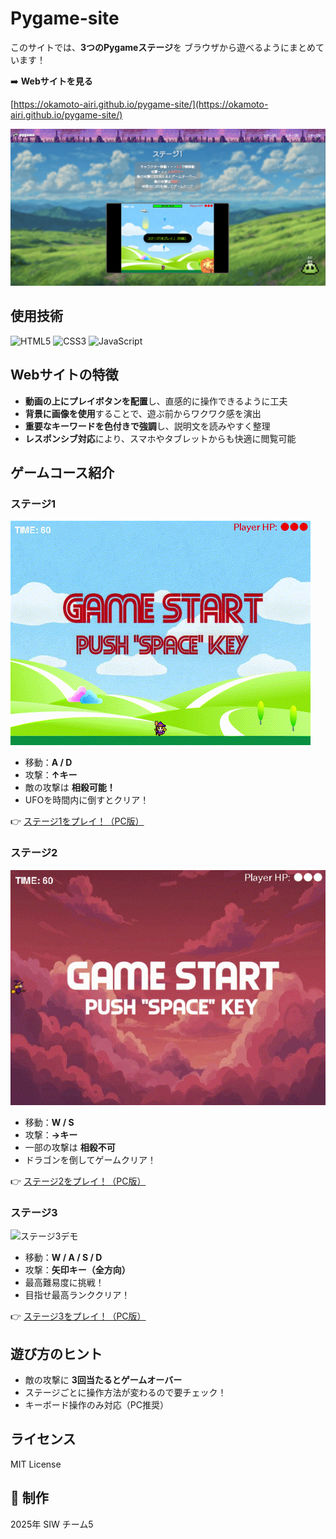 # Pygame-site

このサイトでは、**3つのPygameステージ**を
ブラウザから遊べるようにまとめています！

➡️ **Webサイトを見る**

[https://okamoto-airi.github.io/pygame-site/](https://okamoto-airi.github.io/pygame-site/)

![site_img](images/site.png)

## 使用技術

<p align="left">
  <img src="https://cdn.jsdelivr.net/gh/devicons/devicon/icons/html5/html5-original.svg" alt="HTML5" width="40" height="40"/>
  <img src="https://cdn.jsdelivr.net/gh/devicons/devicon/icons/css3/css3-original.svg" alt="CSS3" width="40" height="40"/>
  <img src="https://cdn.jsdelivr.net/gh/devicons/devicon/icons/javascript/javascript-original.svg" alt="JavaScript" width="40" height="40"/>
</p>

## Webサイトの特徴

- **動画の上にプレイボタンを配置**し、直感的に操作できるように工夫
- **背景に画像を使用**することで、遊ぶ前からワクワク感を演出
- **重要なキーワードを色付きで強調**し、説明文を読みやすく整理
- **レスポンシブ対応**により、スマホやタブレットからも快適に閲覧可能

## ゲームコース紹介

### ステージ1

![ステージ1デモ](images/stage1_sample.gif)

- 移動：**A / D**
- 攻撃：**↑キー**
- 敵の攻撃は **相殺可能！**
- UFOを時間内に倒すとクリア！

👉 [ステージ1をプレイ！（PC版）](https://okamoto-airi.github.io/web-pygame_level1_PC/)

### ステージ2

![ステージ2デモ](images/stage2_sample.gif)

- 移動：**W / S**
- 攻撃：**→キー**
- 一部の攻撃は **相殺不可**
- ドラゴンを倒してゲームクリア！

👉 [ステージ2をプレイ！（PC版）](https://okamoto-airi.github.io/web-pygame_level2-PC/)

### ステージ3

![ステージ3デモ](images/stage3_sample.gif)

- 移動：**W / A / S / D**
- 攻撃：**矢印キー（全方向）**
- 最高難易度に挑戦！
- 目指せ最高ランククリア！

👉 [ステージ3をプレイ！（PC版）](https://okamoto-airi.github.io/web-pygame_level3-PC/)

## 遊び方のヒント

- 敵の攻撃に **3回当たるとゲームオーバー**
- ステージごとに操作方法が変わるので要チェック！
- キーボード操作のみ対応（PC推奨）

## ライセンス

MIT License

## 👥 制作

2025年 SIW チーム5
